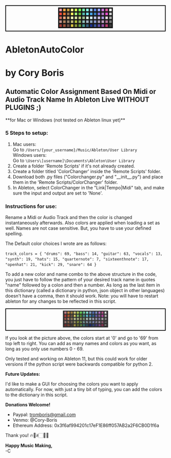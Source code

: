 <div style="text-align:center; border: 2px solid black; padding: 5px;">
  <img src="AbletonColorPalette_Crop2.jpg" style="width:35%;" />
</div>

# AbletonAutoColor

# by Cory Boris  
## Automatic Color Assignment Based On Midi or Audio Track Name In Ableton Live  WITHOUT PLUGINS ;)

\*\*for Mac or Windows (not tested on Ableton linux yet)\*\*

### 5 Steps to setup:
1. Mac users:  
   Go to `/Users/{your_username}/Music/Ableton/User Library`  
   Windows users:  
   Go to `\Users\[username]\Documents\Ableton\User Library`
2. Create a folder 'Remote Scripts' if it's not already created.
3. Create a folder titled 'ColorChanger' inside the 'Remote Scripts' folder.
4. Download both .py files ("Colorchanger.py" and "\_\_init\_\_.py") and place them in the 'Remote Scripts/ColorChanger' folder.
5. In Ableton, select ColorChanger in the "Link|Tempo|Midi" tab, and make sure the input and output are set to 'None'.

### Instructions for use:
Rename a Midi or Audio Track and then the color is changed instantaneously afterwards. Also colors are applied when loading a set as well. Names are not case sensitive. But, you have to use your defined spelling.

The Default color choices I wrote are as follows:

`track_colors = {
    "drums": 69,
    "bass": 14,
    "guitar": 63,
    "vocals": 13,
    "synth": 19,
    "hats": 15,
    "quarternote": 7,
    "sixteenthnote": 17,
    "openhat": 21,
    "kick": 29,
    "snare": 64
}`

To add a new color and name combo to the above structure in the code, you just have to follow the pattern of your desired track name in quotes "name" followed by a colon and then a number. As long as the last item in this dictionary (called a dictionary in python, json object in other languages) doesn't have a comma, then it should work. Note: you will have to restart ableton for any changes to be reflected in this script.   

<div style="text-align:center; border: 2px solid black; padding: 5px;">
  <img src="AbletonColorPalette_Indexed.jpg" style="width:29%;" />
</div>

If you look at the picture above, the colors start at '0' and go to '69' from top left to right. You can add as many names and colors as you want, as long as you only use numbers 0 - 69.

Only tested and working on Ableton 11, but this could work for older versions if the python script were backwards compatible for python 2.



**Future Updates:**

I'd like to make a GUI for choosing the colors you want to apply automatically. For now, with just a tiny bit of typing, you can add the colors to the dictionary in this script.

**Donations Welcome!**
- Paypal: tromboris@gmail.com
- Venmo: @Cory-Boris
- Ethereum Address: 0x3f6af994201c17eF1E86ff057AB2a2F6CB0D1f6a

Thank you! 🔥🥰✌🏻🙏🏻

**Happy Music Making,**  
-C

